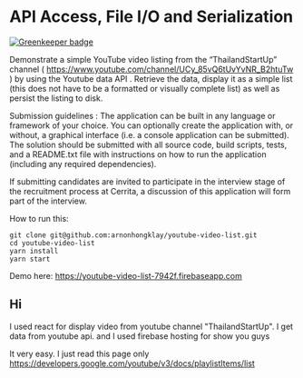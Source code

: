 # API Access, File I/O and Serialization

[![Greenkeeper badge](https://badges.greenkeeper.io/GeeklyClub/youtube-video-list.svg)](https://greenkeeper.io/)

Demonstrate a simple YouTube video listing from the “ThailandStartUp” channel ( https://www.youtube.com/channel/UCy_85vQ6tUvYvNR_B2htuTw ) by using the Youtube data API . Retrieve the data, display it as a simple list (this does not have to be a formatted or visually complete list) as well as persist the listing to disk.

Submission guidelines : The application can be built in any language or framework of your choice. You can optionally create the application with, or without, a graphical interface (i.e. a console application can be submitted). The solution should be submitted with all source code, build scripts, tests, and a README.txt file with instructions on how to run the application (including any required dependencies).

If submitting candidates are invited to participate in the interview stage of the recruitment process at Cerrita, a discussion of this application will form part of the interview.

How to run this:

```
git clone git@github.com:arnonhongklay/youtube-video-list.git
cd youtube-video-list
yarn install 
yarn start
```

Demo here: https://youtube-video-list-7942f.firebaseapp.com

## Hi

I used react for display video from youtube channel "ThailandStartUp". I get data from youtube api. and I used firebase hosting for show you guys

It very easy. I just read this page only https://developers.google.com/youtube/v3/docs/playlistItems/list 
